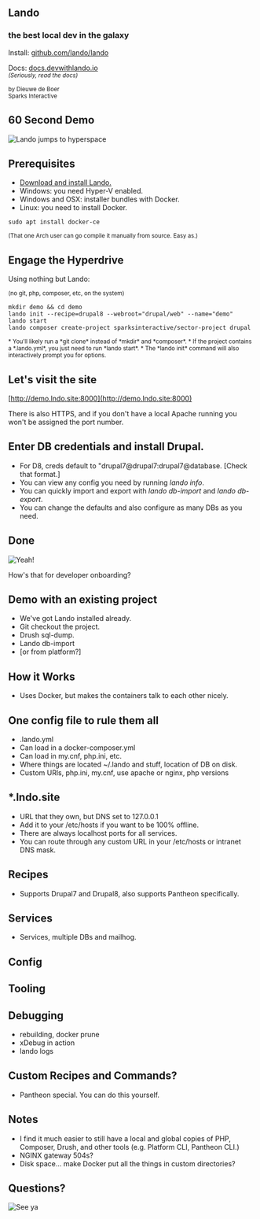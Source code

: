 ## Lando
### the best local dev in the galaxy

Install: [github.com/lando/lando](//github.com/lando/lando)

Docs: [docs.devwithlando.io](//docs.devwithlando)
<br><small>*(Seriously, read the docs)*</small>

<small>by Dieuwe de Boer</small>
<br>
<small>Sparks Interactive</small>



## 60 Second Demo

![Lando jumps to hyperspace](https://media.giphy.com/media/2SRvACIOCEOys/giphy.gif)


## Prerequisites

* [Download and install Lando.](//github.com/lando/lando/releases)
* Windows: you need Hyper-V enabled.
* Windows and OSX: installer bundles with Docker.
* Linux: you need to install Docker.
``` fish
sudo apt install docker-ce
```
<small>(That one Arch user can go compile it manually from source. Easy as.)</small>


## Engage the Hyperdrive

Using nothing but Lando:

<small>(no git, php, composer, etc, on the system)</small>

``` fish
mkdir demo && cd demo
lando init --recipe=drupal8 --webroot="drupal/web" --name="demo"
lando start
lando composer create-project sparksinteractive/sector-project drupal
```
<small>
* You'll likely run a *git clone* instead of *mkdir* and *composer*.
* If the project contains a *.lando.yml*, you just need to run *lando start*.
* The *lando init* command will also interactively prompt you for options.

</small>


## Let's visit the site

[http://demo.lndo.site:8000](http://demo.lndo.site:8000)

There is also HTTPS, and if you don't have a local Apache running you won't be assigned the port number.


## Enter DB credentials and install Drupal.

* For D8, creds default to "drupal7@drupal7:drupal7@database. [Check that format.]
* You can view any config you need by running *lando info*.
* You can quickly import and export with *lando db-import* and *lando db-export*.
* You can change the defaults and also configure as many DBs as you need.


## Done

![Yeah!](https://media.giphy.com/media/93qGSbfayiid2/giphy.gif)

How's that for developer onboarding?



## Demo with an existing project

* We've got Lando installed already.
* Git checkout the project.
* Drush sql-dump.
* Lando db-import
* [or from platform?]



## How it Works

* Uses Docker, but makes the containers talk to each other nicely.


## One config file to rule them all

* .lando.yml
* Can load in a docker-composer.yml
* Can load in my.cnf, php.ini, etc.
* Where things are located ~/.lando and stuff, location of DB on disk.
* Custom URls, php.ini, my.cnf, use apache or nginx, php versions


## *.lndo.site

* URL that they own, but DNS set to 127.0.0.1
* Add it to your /etc/hosts if you want to be 100% offline.
* There are always localhost ports for all services.
* You can route through any custom URL in your /etc/hosts or intranet DNS mask.


## Recipes

* Supports Drupal7 and Drupal8, also supports Pantheon specifically.


## Services

* Services, multiple DBs and mailhog.


## Config


## Tooling


## Debugging

* rebuilding, docker prune
* xDebug in action
* lando logs


## Custom Recipes and Commands?

* Pantheon special. You can do this yourself.


## Notes

* I find it much easier to still have a local and global copies of PHP, Composer, Drush, and other tools (e.g. Platform CLI, Pantheon CLI.)
* NGINX gateway 504s?
* Disk space... make Docker put all the things in custom directories?



## Questions?

![See ya](https://theplaylist.net/wp-content/uploads/2017/12/Lando-Calrissian-Jedi-Billy-Dee-Williams-1200x520.jpg)
